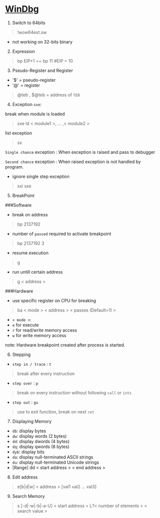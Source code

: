 # [WinDbg](http://expdev-kiuhnm.rhcloud.com/2015/05/17/windbg/)

1. Switch to 64bits
 > !wow64ext.sw

 - not working on 32-bits binary
2. Expression
 > bp EIP+1 == bp 11 #EIP = 10

3. Pseudo-Register and Register
 - '$' = pseudo-register
 - '@' = register
 > @teb , $@teb = address of `TEB`

4. Exception `sxe`:

 break when module is loaded
 > sxe ld < module1 >, ... ,< module2 >

 list exception
 > sx

 `Single chance` exception : When exception is raised and pass to debugger

 `Second chance` exception : When raised exception is not handled by program.
 - ignore single step exception
 > sxi sse

5. BreakPoint

 ###Software
 - break on address
 > bp 2137192
 - number of `passed` required to activate breakpoint
 > bp 2137192 3
 - resume execution
 > g
 - run untill certain address
 > g < address >

 ###Hardware
 - use specific register on CPU for breaking
 > ba < mode > < address > < passes (Default=1) >
 - `< mode >`:
 - `e` for execute
 - `r` for read/write memory access
 - `w` for write memory access

 note: Hardware breakpoint created after process is started.

6. Stepping
 - `step in / trace` : `t`
 > break after every instruction
 - `step over` : `p`
 > break on every instruction without following `call` or `ints`
 - `step out` : `gu`
 > use to exit function, break on next `ret`

7. Displaying Memory
 - `db`: display bytes
 - `dw`: display words (2 bytes)
 - `dd`: display dwords (4 bytes)
 - `dq`: display qwords (8 bytes)
 - `dyb`: display bits
 - `da`: display null-terminated ASCII strings
 - `du`: display null-terminated Unicode strings
 - [Range] dd < start address > < end address >

8. Edit address
>e[b|d|w] < address > [val1 val2 ... val3]

9. Search Memory
>s [-d|-w|-b|-a-U] < start address > L?< number of elements > < search value >
